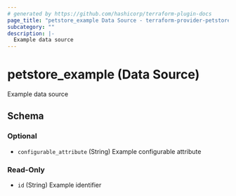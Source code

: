 ```yaml
---
# generated by https://github.com/hashicorp/terraform-plugin-docs
page_title: "petstore_example Data Source - terraform-provider-petstore"
subcategory: ""
description: |-
  Example data source
---
```


# petstore_example (Data Source)

Example data source



<!-- schema generated by tfplugindocs -->
## Schema

### Optional

- `configurable_attribute` (String) Example configurable attribute

### Read-Only

- `id` (String) Example identifier
